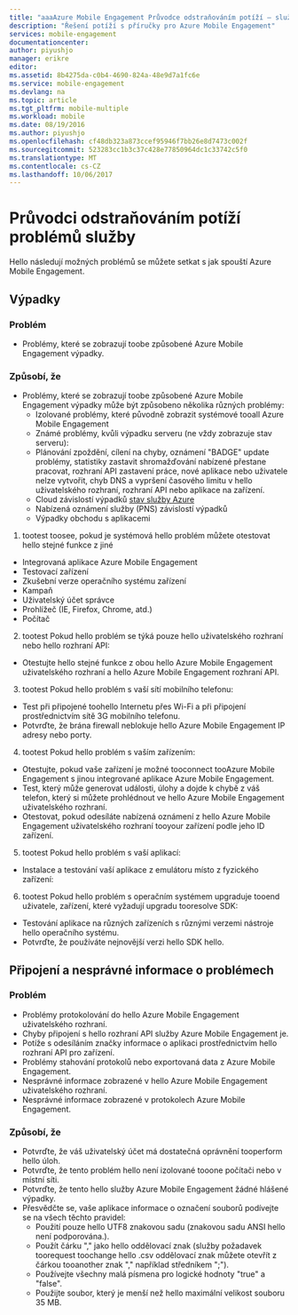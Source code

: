 ```yaml
---
title: "aaaAzure Mobile Engagement Průvodce odstraňováním potíží – služby"
description: "Řešení potíží s příručky pro Azure Mobile Engagement"
services: mobile-engagement
documentationcenter: 
author: piyushjo
manager: erikre
editor: 
ms.assetid: 8b4275da-c0b4-4690-824a-48e9d7a1fc6e
ms.service: mobile-engagement
ms.devlang: na
ms.topic: article
ms.tgt_pltfrm: mobile-multiple
ms.workload: mobile
ms.date: 08/19/2016
ms.author: piyushjo
ms.openlocfilehash: cf48db323a873ccef95946f7bb26e8d7473c002f
ms.sourcegitcommit: 523283cc1b3c37c428e77850964dc1c33742c5f0
ms.translationtype: MT
ms.contentlocale: cs-CZ
ms.lasthandoff: 10/06/2017
---
```

# <a name="troubleshooting-guide-for-service-issues"></a>Průvodci odstraňováním potíží problémů služby
Hello následují možných problémů se můžete setkat s jak spouští Azure Mobile Engagement.

## <a name="service-outages"></a>Výpadky
### <a name="issue"></a>Problém
* Problémy, které se zobrazují toobe způsobené Azure Mobile Engagement výpadky.

### <a name="causes"></a>Způsobí, že
* Problémy, které se zobrazují toobe způsobené Azure Mobile Engagement výpadky může být způsobeno několika různých problémy:
  * Izolované problémy, které původně zobrazit systémové tooall Azure Mobile Engagement
  * Známé problémy, kvůli výpadku serveru (ne vždy zobrazuje stav serveru):
  * Plánování zpoždění, cílení na chyby, oznámení "BADGE" update problémy, statistiky zastavit shromažďování nabízené přestane pracovat, rozhraní API zastavení práce, nové aplikace nebo uživatele nelze vytvořit, chyb DNS a vypršení časového limitu v hello uživatelského rozhraní, rozhraní API nebo aplikace na zařízení.
  * Cloud závislostí výpadků [stav služby Azure](http://status.azure.com/)
  * Nabízená oznámení služby (PNS) závislostí výpadků
  * Výpadky obchodu s aplikacemi

1) tootest toosee, pokud je systémová hello problém můžete otestovat hello stejné funkce z jiné

* Integrovaná aplikace Azure Mobile Engagement
* Testovací zařízení
* Zkušební verze operačního systému zařízení
* Kampaň
* Uživatelský účet správce
* Prohlížeč (IE, Firefox, Chrome, atd.)
* Počítač

2) tootest Pokud hello problém se týká pouze hello uživatelského rozhraní nebo hello rozhraní API:

* Otestujte hello stejné funkce z obou hello Azure Mobile Engagement uživatelského rozhraní a hello Azure Mobile Engagement rozhraní API.

3) tootest Pokud hello problém s vaší sítí mobilního telefonu:

* Test při připojené toohello Internetu přes Wi-Fi a při připojení prostřednictvím sítě 3G mobilního telefonu.
* Potvrďte, že brána firewall neblokuje hello Azure Mobile Engagement IP adresy nebo porty.

4) tootest Pokud hello problém s vaším zařízením:

* Otestujte, pokud vaše zařízení je možné tooconnect tooAzure Mobile Engagement s jinou integrované aplikace Azure Mobile Engagement.
* Test, který může generovat události, úlohy a dojde k chybě z váš telefon, který si můžete prohlédnout ve hello Azure Mobile Engagement uživatelského rozhraní. 
* Otestovat, pokud odesíláte nabízená oznámení z hello Azure Mobile Engagement uživatelského rozhraní tooyour zařízení podle jeho ID zařízení. 

5) tootest Pokud hello problém s vaší aplikací:

* Instalace a testování vaší aplikace z emulátoru místo z fyzického zařízení:

6) tootest Pokud hello problém s operačním systémem upgraduje tooend uživatele, zařízení, které vyžadují upgradu tooresolve SDK:

* Testování aplikace na různých zařízeních s různými verzemi nástroje hello operačního systému.
* Potvrďte, že používáte nejnovější verzi hello SDK hello.

## <a name="connectivity-and-incorrect-information-issues"></a>Připojení a nesprávné informace o problémech
### <a name="issue"></a>Problém
* Problémy protokolování do hello Azure Mobile Engagement uživatelského rozhraní.
* Chyby připojení s hello rozhraní API služby Azure Mobile Engagement je.
* Potíže s odesíláním značky informace o aplikaci prostřednictvím hello rozhraní API pro zařízení.
* Problémy stahování protokolů nebo exportovaná data z Azure Mobile Engagement.
* Nesprávné informace zobrazené v hello Azure Mobile Engagement uživatelského rozhraní.
* Nesprávné informace zobrazené v protokolech Azure Mobile Engagement.

### <a name="causes"></a>Způsobí, že
* Potvrďte, že váš uživatelský účet má dostatečná oprávnění tooperform hello úloh.
* Potvrďte, že tento problém hello není izolované tooone počítači nebo v místní síti.
* Potvrďte, že tento hello služby Azure Mobile Engagement žádné hlášené výpadky.
* Přesvědčte se, vaše aplikace informace o označení souborů podívejte se na všech těchto pravidel:
  * Použití pouze hello UTF8 znakovou sadu (znakovou sadu ANSI hello není podporována.).
  * Použít čárku "," jako hello oddělovací znak (služby požadavek toorequest toochange hello .csv oddělovací znak můžete otevřít z čárkou tooanother znak "," například středníkem ";").
  * Používejte všechny malá písmena pro logické hodnoty "true" a "false".
  * Použijte soubor, který je menší než hello maximální velikost souboru 35 MB.

